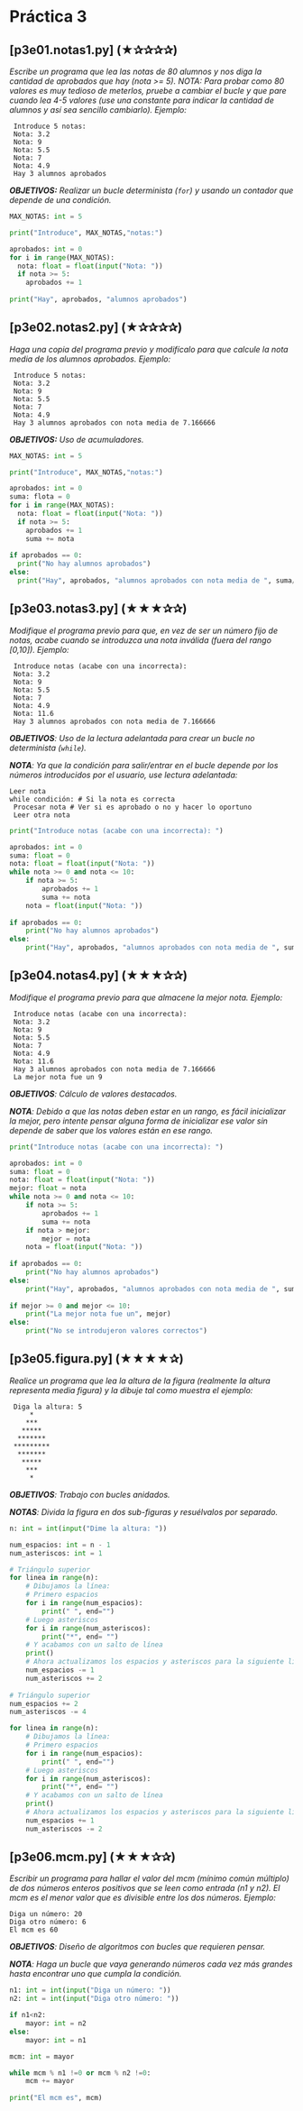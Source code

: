 # Práctica 3

## [p3e01.notas1.py] (★✰✰✰✰)  
*Escribe un programa que lea las notas de 80 alumnos y nos diga la cantidad de aprobados que hay (nota >= 5). NOTA: Para probar como 80 valores es muy tedioso de meterlos, pruebe a cambiar el bucle y que pare cuando lea 4-5 valores (use una constante para indicar la cantidad de alumnos y así sea sencillo cambiarlo). Ejemplo:*

```
 Introduce 5 notas: 
 Nota: 3.2  
 Nota: 9  
 Nota: 5.5  
 Nota: 7  
 Nota: 4.9 
 Hay 3 alumnos aprobados 
```

*__OBJETIVOS:__ Realizar un bucle determinista (`for`) y usando un contador que depende de una condición.*

```python
MAX_NOTAS: int = 5

print("Introduce", MAX_NOTAS,"notas:")

aprobados: int = 0
for i in range(MAX_NOTAS):
  nota: float = float(input("Nota: "))
  if nota >= 5:
    aprobados += 1
    
print("Hay", aprobados, "alumnos aprobados")
```
 
## [p3e02.notas2.py] (★✰✰✰✰) 
*Haga una copia del programa previo y modifícalo para que calcule la nota media de los alumnos aprobados.  Ejemplo:*
 
```
 Introduce 5 notas: 
 Nota: 3.2  
 Nota: 9  
 Nota: 5.5  
 Nota: 7  
 Nota: 4.9 
 Hay 3 alumnos aprobados con nota media de 7.166666 
```

*__OBJETIVOS:__ Uso de acumuladores.*
 
```python
MAX_NOTAS: int = 5

print("Introduce", MAX_NOTAS,"notas:")

aprobados: int = 0
suma: flota = 0
for i in range(MAX_NOTAS):
  nota: float = float(input("Nota: "))
  if nota >= 5:
    aprobados += 1
    suma += nota
        
if aprobados == 0:
  print("No hay alumnos aprobados")
else:
  print("Hay", aprobados, "alumnos aprobados con nota media de ", suma/aprobados)
```

## [p3e03.notas3.py] (★★★✰✰) 
*Modifique el programa previo para que, en vez de ser un número fijo de notas, acabe cuando se introduzca una nota inválida (fuera del rango \[0,10\]). Ejemplo:*

```
 Introduce notas (acabe con una incorrecta): 
 Nota: 3.2 
 Nota: 9  
 Nota: 5.5  
 Nota: 7  
 Nota: 4.9  
 Nota: 11.6 
 Hay 3 alumnos aprobados con nota media de 7.166666 
```
 
*__OBJETIVOS__: Uso de la lectura adelantada para crear un bucle no determinista (`while`).*
 
*__NOTA__: Ya que la condición para salir/entrar en el bucle depende por los números introducidos por el usuario, use lectura adelantada:*

```
Leer nota 
while condición: # Si la nota es correcta 
 Procesar nota # Ver si es aprobado o no y hacer lo oportuno  
 Leer otra nota 
```

```python
print("Introduce notas (acabe con una incorrecta): ")

aprobados: int = 0
suma: float = 0
nota: float = float(input("Nota: "))
while nota >= 0 and nota <= 10:
    if nota >= 5:
        aprobados += 1
        suma += nota
    nota = float(input("Nota: "))
        
if aprobados == 0:
    print("No hay alumnos aprobados")
else:
    print("Hay", aprobados, "alumnos aprobados con nota media de ", suma/aprobados)
```


## [p3e04.notas4.py] (★★★✰✰) 
*Modifique el programa previo para que almacene la mejor nota. Ejemplo:*
 
```
 Introduce notas (acabe con una incorrecta): 
 Nota: 3.2 
 Nota: 9  
 Nota: 5.5  
 Nota: 7  
 Nota: 4.9  
 Nota: 11.6 
 Hay 3 alumnos aprobados con nota media de 7.166666 
 La mejor nota fue un 9 
```
 
*__OBJETIVOS__: Cálculo de valores destacados.*

*__NOTA__: Debido a que las notas deben estar en un rango, es fácil inicializar la mejor, pero intente pensar alguna forma de inicializar ese valor sin depende de saber que los valores están en ese rango.*

```python
print("Introduce notas (acabe con una incorrecta): ")

aprobados: int = 0
suma: float = 0
nota: float = float(input("Nota: "))
mejor: float = nota
while nota >= 0 and nota <= 10:
    if nota >= 5:
        aprobados += 1
        suma += nota
    if nota > mejor:
        mejor = nota
    nota = float(input("Nota: "))
        
if aprobados == 0:
    print("No hay alumnos aprobados")
else:
    print("Hay", aprobados, "alumnos aprobados con nota media de ", suma/aprobados)
    
if mejor >= 0 and mejor <= 10:
    print("La mejor nota fue un", mejor)
else:
    print("No se introdujeron valores correctos")
```


## [p3e05.figura.py] (★★★★✰) 
*Realice un programa que lea la altura de la figura (realmente la altura representa media figura) y la dibuje tal como muestra el ejemplo:*
```
 Diga la altura: 5 
     * 
    *** 
   ***** 
  ******* 
 ********* 
  ******* 
   ***** 
    *** 
     *  
```

*__OBJETIVOS__: Trabajo con bucles anidados.*
 
*__NOTAS__: Divida la figura en dos sub-figuras y resuélvalos por separado.*

```python
n: int = int(input("Dime la altura: "))

num_espacios: int = n - 1
num_asteriscos: int = 1

# Triángulo superior
for linea in range(n):
    # Dibujamos la línea:
    # Primero espacios
    for i in range(num_espacios):
        print(" ", end="")
    # Luego asteriscos
    for i in range(num_asteriscos):
        print("*", end= "")
    # Y acabamos con un salto de línea
    print()
    # Ahora actualizamos los espacios y asteriscos para la siguiente línea
    num_espacios -= 1
    num_asteriscos += 2
    
# Triángulo superior
num_espacios += 2 
num_asteriscos -= 4

for linea in range(n):
    # Dibujamos la línea:
    # Primero espacios
    for i in range(num_espacios):
        print(" ", end="")
    # Luego asteriscos
    for i in range(num_asteriscos):
        print("*", end= "")
    # Y acabamos con un salto de línea
    print()
    # Ahora actualizamos los espacios y asteriscos para la siguiente línea
    num_espacios += 1
    num_asteriscos -= 2
```

## [p3e06.mcm.py]  (★★★✰✰)  
*Escribir  un  programa  para  hallar  el  valor  del  mcm  (mínimo  común  múltiplo)  de  dos números enteros positivos que se leen como entrada (n1 y n2). El mcm es el menor valor que es divisible entre los dos números. Ejemplo:* 
 
```
Diga un número: 20  
Diga otro número: 6 
El mcm es 60 
```
 
*__OBJETIVOS__: Diseño de algoritmos con bucles que requieren pensar.*
 
*__NOTA__:  Haga  un  bucle  que  vaya  generando  números  cada  vez  más  grandes  hasta  encontrar  uno  que  cumpla  la condición.*

```python
n1: int = int(input("Diga un número: "))
n2: int = int(input("Diga otro número: "))

if n1<n2:
    mayor: int = n2
else:
    mayor: int = n1

mcm: int = mayor

while mcm % n1 !=0 or mcm % n2 !=0:
    mcm += mayor
    
print("El mcm es", mcm)
```

